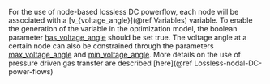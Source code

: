 For the use of node-based lossless DC powerflow, each node will be associated with
a [v_{voltage_angle}](@ref Variables) variable. To enable the generation
of the variable in the optimization model, the boolean parameter
[has\_voltage\_angle](@ref) should be set true.
The voltage angle at a certain node can also be constrained through the
parameters [max\_voltage\_angle](@ref) and [min\_voltage\_angle](@ref). More details on the use of pressure driven gas transfer
are described [here](@ref Lossless-nodal-DC-power-flows)
